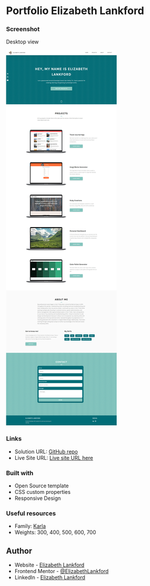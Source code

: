 # Portfolio Elizabeth Lankford

### Screenshot

Desktop view

![](./assets/img/screenshot-desktop.png)

### Links

- Solution URL: [GitHub repo](#)
- Live Site URL: [Live site URL here](#)

### Built with

- Open Source template
- CSS custom properties
- Responsive Design

### Useful resources

- Family: [Karla](https://fonts.google.com/specimen/Karla)
- Weights: 300, 400, 500, 600, 700

## Author

- Website - [Elizabeth Lankford](https://elizabeth-lankford.com/)
- Frontend Mentor - [@ElizabethLankford](https://www.frontendmentor.io/profile/ElizabethLankford)
- LinkedIn - [Elizabeth Lankford](https://www.linkedin.com/in/elizabethlankford/)

